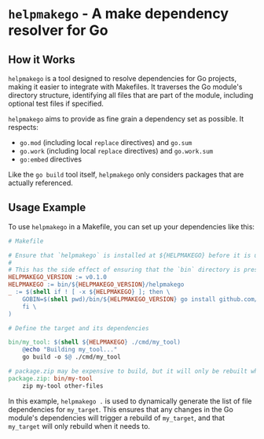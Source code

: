 # `helpmakego` - A make dependency resolver for Go

## How it Works

`helpmakego` is a tool designed to resolve dependencies for Go projects, making it easier
to integrate with Makefiles. It traverses the Go module's directory structure, identifying
all files that are part of the module, including optional test files if specified.


`helpmakego` aims to provide as fine grain a dependency set as possible. It respects:

- `go.mod` (including local `replace` directives) and `go.sum`
- `go.work` (including local `replace` directives) and `go.work.sum`
- `go:embed` directives

Like the `go build` tool itself, `helpmakego` only considers packages that are actually
referenced.

## Usage Example

To use `helpmakego` in a Makefile, you can set up your dependencies like this:

```makefile
# Makefile

# Ensure that `helpmakego` is installed at ${HELPMAKEGO} before it is used to resolve targets.
#
# This has the side effect of ensuring that the `bin` directory is present.
HELPMAKEGO_VERSION := v0.1.0
HELPMAKEGO := bin/${HELPMAKEGO_VERSION}/helpmakego
_ := $(shell if ! [ -x ${HELPMAKEGO} ]; then \
	GOBIN=$(shell pwd)/bin/${HELPMAKEGO_VERSION} go install github.com/iwahbe/helpmakego@${HELPMAKEGO_VERSION}; \
	fi \
)

# Define the target and its dependencies

bin/my_tool: $(shell ${HELPMAKEGO} ./cmd/my_tool)
	@echo "Building my_tool..."
	go build -o $@ ./cmd/my_tool

# package.zip may be expensive to build, but it will only be rebuilt when necessary.
package.zip: bin/my-tool
    zip my-tool other-files
```

In this example, `helpmakego .` is used to dynamically generate the list of file
dependencies for `my_target`. This ensures that any changes in the Go module's
dependencies will trigger a rebuild of `my_target`, and that `my_target` will only rebuild
when it needs to.
